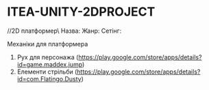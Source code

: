 # ITEA-UNITY-2DPROJECT
//2D платформер\\
Назва:
Жанр:
Сетінг:

Механіки для платформера
1) Рух для персонажа (https://play.google.com/store/apps/details?id=game.maddex.jump)
2) Елементи стрільби (https://play.google.com/store/apps/details?id=com.Flatingo.Dusty)
